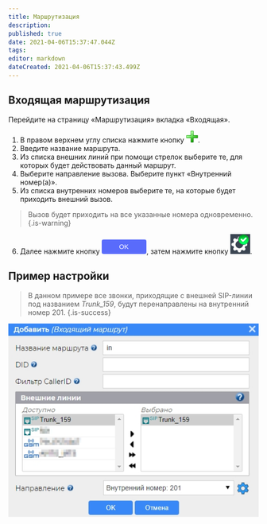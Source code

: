```yaml
---
title: Маршрутизация
description: 
published: true
date: 2021-04-06T15:37:47.044Z
tags: 
editor: markdown
dateCreated: 2021-04-06T15:37:43.499Z
---
```


## Входящая маршрутизация

Перейдите на страницу «Маршрутизация» вкладка «Входящая».

1. В правом верхнем углу списка нажмите кнопку ![plus.png](/minipbx/icons/plus.png).
2. Введите название маршрута.
3. Из списка внешних линий при помощи стрелок выберите те, для которых будет действовать данный маршрут.
4. Выберите направление вызова. Выберите пункт «Внутренний номер(а)».
5. Из списка внутренних номеров выберите те, на которые будет приходить внешний вызов.

> Вызов будет приходить на все указанные номера одновременно.
{.is-warning}

6. Далее нажмите кнопку ![ok.png](/minipbx/icons/ok.png), затем нажмите кнопку ![apply.png](/minipbx/icons/apply.png).

## Пример настройки
> В данном примере все звонки, приходящие с внешней SIP-линии под названием *Trunk_159*, будут перенаправлены на внутренний номер 201.
{.is-success}

![in_route.jpg](/minipbx/screenshots/in_route.jpg)
